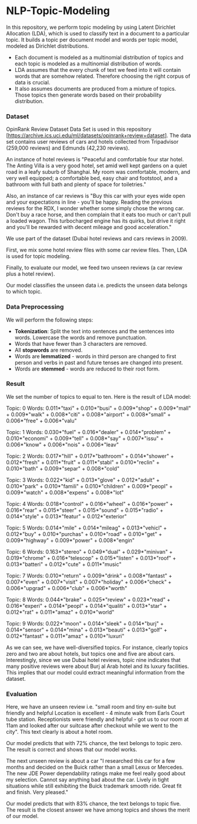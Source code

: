 # NLP-Topic-Modeling

In this repository, we perform topic modeling by using Latent Dirichlet Allocation (LDA), which is used to classify text in a document to a particular topic. 
It builds a topic per document model and words per topic model, modeled as Dirichlet distributions. 

* Each document is modeled as a multinomial distribution of topics and each topic is modeled as a multinomial distribution of words.
* LDA assumes that the every chunk of text we feed into it will contain words that are somehow related. Therefore choosing the right corpus of data is crucial. 
* It also assumes documents are produced from a mixture of topics. Those topics then generate words based on their probability distribution. 

### Dataset
 
OpinRank Review Dataset Data Set is used in this repository [https://archive.ics.uci.edu/ml/datasets/opinrank+review+dataset]. The data set contains user reviews of cars and hotels collected from Tripadvisor (259,000 reviews) and Edmunds (42,230 reviews).

An instance of hotel reviews is "Peaceful and comfortable four star hotel. The Anting Villa is a very good hotel, set amid well kept gardens on a quiet road in a leafy suburb of Shanghai. My room was comfortable, modern, and very well equipped; a comfortable bed, easy chair and footstool, and a bathroom with full bath and plenty of space for toiletries."

Also, an instance of car reviews is "Buy this car with your eyes wide open and your expectations in line - you'll be happy. Reading the previous reviews for the RDX, I wonder whether some simply chose the wrong car. Don't buy a race horse, and then complain that it eats too much or can't pull a loaded wagon. This turbocharged engine has its quirks, but drive it right and you'll be rewarded with decent mileage and good acceleration."

We use part of the dataset (Dubai hotel reviews and cars reviews in 2009).

First, we mix some hotel review files with some car review files. Then, LDA is used for topic modeling.

Finally, to evaluate our model, we feed two unseen reviews (a car review plus a hotel review).

Our model classifies the unseen data i.e. predicts the unseen data belongs to which topic.

### Data Preprocessing 

We will perform the following steps:

* **Tokenization**: Split the text into sentences and the sentences into words. Lowercase the words and remove punctuation.
* Words that have fewer than 3 characters are removed.
* All **stopwords** are removed.
* Words are **lemmatized** - words in third person are changed to first person and verbs in past and future tenses are changed into present.
* Words are **stemmed** - words are reduced to their root form.

### Result

We set the number of topics to equal to ten. Here is the result of LDA model:

Topic: 0 
Words: 0.011*"taxi" + 0.010*"busi" + 0.009*"shop" + 0.009*"mall" + 0.009*"walk" + 0.008*"citi" + 0.008*"airport" + 0.008*"small" + 0.006*"free" + 0.006*"valu"


Topic: 1 
Words: 0.030*"fuel" + 0.016*"dealer" + 0.014*"problem" + 0.010*"economi" + 0.009*"tell" + 0.008*"say" + 0.007*"issu" + 0.006*"know" + 0.006*"nois" + 0.006*"leav"


Topic: 2 
Words: 0.017*"hill" + 0.017*"bathroom" + 0.014*"shower" + 0.012*"fresh" + 0.011*"fruit" + 0.011*"stabl" + 0.010*"reclin" + 0.010*"bath" + 0.009*"separ" + 0.008*"cold"


Topic: 3 
Words: 0.022*"kid" + 0.013*"glove" + 0.012*"adult" + 0.010*"park" + 0.010*"famili" + 0.010*"children" + 0.009*"peopl" + 0.009*"watch" + 0.008*"expens" + 0.008*"lot"


Topic: 4 
Words: 0.018*"control" + 0.016*"wheel" + 0.016*"power" + 0.016*"rear" + 0.015*"steer" + 0.015*"sound" + 0.015*"radio" + 0.014*"style" + 0.013*"featur" + 0.012*"exterior"


Topic: 5 
Words: 0.014*"mile" + 0.014*"mileag" + 0.013*"vehicl" + 0.012*"buy" + 0.010*"purchas" + 0.010*"road" + 0.010*"get" + 0.009*"highway" + 0.009*"power" + 0.008*"engin"


Topic: 6 
Words: 0.163*"stereo" + 0.049*"dual" + 0.029*"minivan" + 0.019*"chrome" + 0.016*"telescop" + 0.015*"listen" + 0.013*"roof" + 0.013*"batteri" + 0.012*"cute" + 0.011*"music"


Topic: 7 
Words: 0.010*"return" + 0.009*"drink" + 0.008*"fantast" + 0.007*"even" + 0.007*"visit" + 0.007*"holiday" + 0.006*"check" + 0.006*"upgrad" + 0.006*"club" + 0.006*"worth"


Topic: 8 
Words: 0.044*"brake" + 0.025*"review" + 0.023*"read" + 0.016*"experi" + 0.014*"peopl" + 0.014*"qualiti" + 0.013*"star" + 0.012*"rat" + 0.011*"amaz" + 0.010*"world"


Topic: 9 
Words: 0.022*"moon" + 0.014*"sleek" + 0.014*"burj" + 0.014*"sensor" + 0.014*"mina" + 0.013*"beauti" + 0.013*"golf" + 0.012*"fantast" + 0.011*"amaz" + 0.010*"luxuri"

As we can see, we have well-diversified topics. For instance, clearly topics zero and two are about hotels, but topics 
one and five are about cars. Interestingly, since we use Dubai hotel reviews, topic nine indicates that many positive reviews were about Burj al Arab hotel and its luxury facilities. This implies that our model could extract meaningful information from the dataset. 

### Evaluation

Here, we have an unseen review i.e. "small room and tiny en-suite but friendly and helpful Location is excellent - 4 minute walk from Earls Court tube station. Receptionists were friendly and helpful - got us to our room at 11am and looked after our suitcase after checkout while we went to the city". This text clearly is about a hotel room.

Our model predicts that with 72% chance, the text belongs to topic zero. The result is correct and shows that our model works.

The next unseen review is about a car "I researched this car for a few months and decided on the Buick  rather than a small Lexus or Mercedes. The new JDE Power dependability ratings make me feel really good about my selection. Cannot say anything bad about the car. Lively in tight situations while still exhibiting the Buick trademark smooth ride. Great fit and finish. Very pleased."

Our model predicts that with 83% chance, the text belongs to topic five. The result is the closest answer we have among topics and shows the merit of our model.
